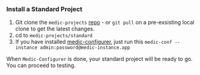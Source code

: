### Install a Standard Project
1. Git clone the `medic-projects` [repo](https://github.com/medic/medic-projects.git) - or `git pull` on a pre-exsisting local clone to get the latest changes.
2.  cd to `medic-projects/standard`
3. If you have installed [medic-configurer](https://github.com/medic/medic-configurer), just run this
`medic-conf --instance admin:password@medic-instance.app`

When `Medic-Configurer` is done, your standard project will be ready to go. You can proceed to testing.